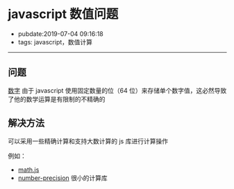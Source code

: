 # javascript 数值问题

- pubdate:2019-07-04 09:16:18
- tags: javascript，数值计算

---

## 问题

[数字](https://wizardforcel.gitbooks.io/eloquent-js-3e/content/1.html#数字)
由于 javascript 使用固定数量的位（64 位）来存储单个数字值，这必然导致了他的数学运算是有限制的不精确的

## 解决方法

可以采用一些精确计算和支持大数计算的 js 库进行计算操作

例如：

- [math.js](https://mathjs.org/download.html)
- [number-precision](https://github.com/nefe/number-precision) 很小的计算库
